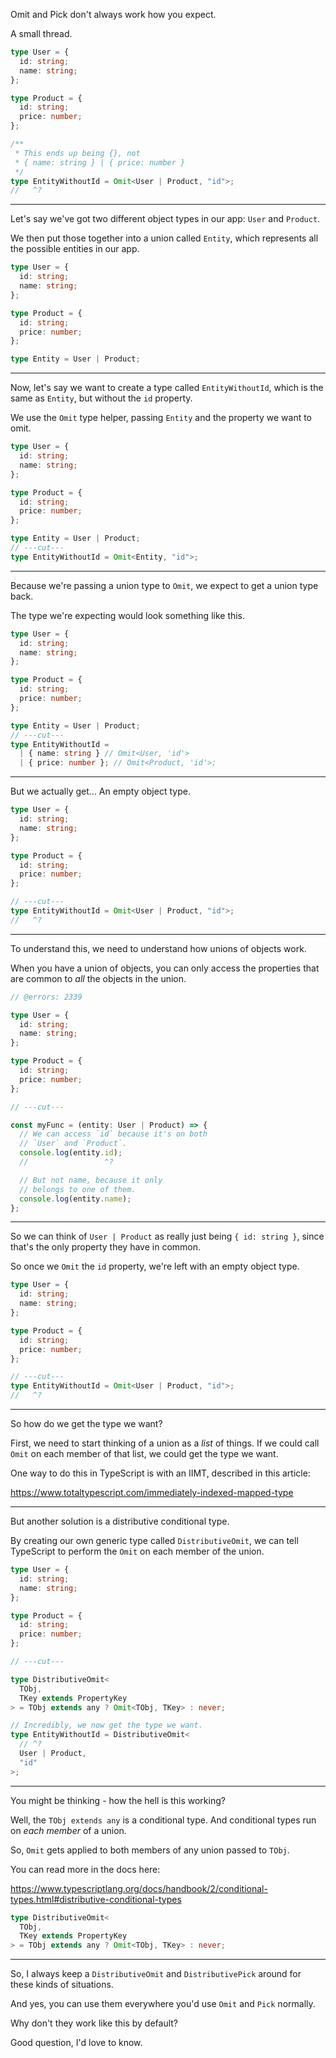 Omit and Pick don't always work how you expect.

A small thread.

```ts twoslash
type User = {
  id: string;
  name: string;
};

type Product = {
  id: string;
  price: number;
};

/**
 * This ends up being {}, not
 * { name: string } | { price: number }
 */
type EntityWithoutId = Omit<User | Product, "id">;
//   ^?
```

---

Let's say we've got two different object types in our app: `User` and `Product`.

We then put those together into a union called `Entity`, which represents all the possible entities in our app.

```ts twoslash
type User = {
  id: string;
  name: string;
};

type Product = {
  id: string;
  price: number;
};

type Entity = User | Product;
```

---

Now, let's say we want to create a type called `EntityWithoutId`, which is the same as `Entity`, but without the `id` property.

We use the `Omit` type helper, passing `Entity` and the property we want to omit.

```ts twoslash
type User = {
  id: string;
  name: string;
};

type Product = {
  id: string;
  price: number;
};

type Entity = User | Product;
// ---cut---
type EntityWithoutId = Omit<Entity, "id">;
```

---

Because we're passing a union type to `Omit`, we expect to get a union type back.

The type we're expecting would look something like this.

```ts twoslash
type User = {
  id: string;
  name: string;
};

type Product = {
  id: string;
  price: number;
};

type Entity = User | Product;
// ---cut---
type EntityWithoutId =
  | { name: string } // Omit<User, 'id'>
  | { price: number }; // Omit<Product, 'id'>;
```

---

But we actually get... An empty object type.

```ts twoslash
type User = {
  id: string;
  name: string;
};

type Product = {
  id: string;
  price: number;
};

// ---cut---
type EntityWithoutId = Omit<User | Product, "id">;
//   ^?
```

---

To understand this, we need to understand how unions of objects work.

When you have a union of objects, you can only access the properties that are common to _all_ the objects in the union.

```ts twoslash
// @errors: 2339

type User = {
  id: string;
  name: string;
};

type Product = {
  id: string;
  price: number;
};

// ---cut---

const myFunc = (entity: User | Product) => {
  // We can access `id` because it's on both
  // `User` and `Product`.
  console.log(entity.id);
  //                 ^?

  // But not name, because it only
  // belongs to one of them.
  console.log(entity.name);
};
```

---

So we can think of `User | Product` as really just being `{ id: string }`, since that's the only property they have in common.

So once we `Omit` the `id` property, we're left with an empty object type.

```ts twoslash
type User = {
  id: string;
  name: string;
};

type Product = {
  id: string;
  price: number;
};

// ---cut---
type EntityWithoutId = Omit<User | Product, "id">;
//   ^?
```

---

So how do we get the type we want?

First, we need to start thinking of a union as a _list_ of things. If we could call `Omit` on each member of that list, we could get the type we want.

One way to do this in TypeScript is with an IIMT, described in this article:

https://www.totaltypescript.com/immediately-indexed-mapped-type

---

But another solution is a distributive conditional type.

By creating our own generic type called `DistributiveOmit`, we can tell TypeScript to perform the `Omit` on each member of the union.

```ts twoslash
type User = {
  id: string;
  name: string;
};

type Product = {
  id: string;
  price: number;
};

// ---cut---

type DistributiveOmit<
  TObj,
  TKey extends PropertyKey
> = TObj extends any ? Omit<TObj, TKey> : never;

// Incredibly, we now get the type we want.
type EntityWithoutId = DistributiveOmit<
  // ^?
  User | Product,
  "id"
>;
```

---

You might be thinking - how the hell is this working?

Well, the `TObj extends any` is a conditional type. And conditional types run on _each member_ of a union.

So, `Omit` gets applied to both members of any union passed to `TObj`.

You can read more in the docs here:

https://www.typescriptlang.org/docs/handbook/2/conditional-types.html#distributive-conditional-types

```ts twoslash
type DistributiveOmit<
  TObj,
  TKey extends PropertyKey
> = TObj extends any ? Omit<TObj, TKey> : never;
```

---

So, I always keep a `DistributiveOmit` and `DistributivePick` around for these kinds of situations.

And yes, you can use them everywhere you'd use `Omit` and `Pick` normally.

Why don't they work like this by default?

Good question, I'd love to know.
